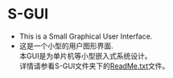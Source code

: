 # S-GUI
* This is a Small Graphical User Interface.</br>
* 这是一个小型的用户图形界面.</br>
本GUI是为单片机等小型嵌入式系统设计。</br>
详情请参看S-GUI文件夹下的[ReadMe.txt](https://github.com/Le-Seul/S-GUI/blob/master/S-GUI/ReadMe.txt)文件。</br>

